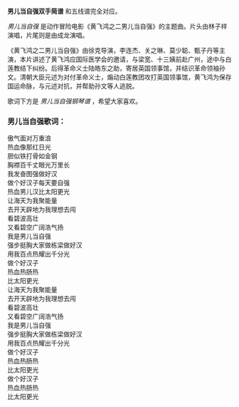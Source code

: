 

**男儿当自强双手简谱** 和五线谱完全对应。

_男儿当自强_ 是动作冒险电影《黄飞鸿之二男儿当自强》的主题曲。片头由林子祥演唱，片尾则是由成龙演唱。

《黄飞鸿之二男儿当自强》由徐克导演，李连杰、关之琳、莫少聪、甄子丹等主演，本片讲述了黄飞鸿应国际医学会的邀请，与梁宽、十三姨前赴广州，途中与白莲教结下纠纷。后得革命义士陆皓东之助，寄居英国领事馆，并结识革命领袖孙文。清朝大臣元述为对付革命义士，煽动白莲教团攻打英国领事馆，黄飞鸿为保存国运命脉，与元述对抗，并帮助孙文等人逃脱。

歌词下方是 _男儿当自强钢琴谱_ ，希望大家喜欢。

### 男儿当自强歌词：

傲气面对万重浪  
热血像那红日光  
胆似铁打骨如金钢  
胸襟百千丈眼光万里长  
我发奋图强做好汉  
做个好汉子每天要自强  
热血男儿汉比太阳更光  
让海天为我聚能量  
去开天辟地为我理想去闯  
看碧波高壮  
又看碧空广阔浩气扬  
我是男儿当自强  
强步挺胸大家做栋梁做好汉  
用我百点热耀出千分光  
做个好汉子  
热血热肠热  
比太阳更光  
让海天为我聚能量  
去开天辟地为我理想去闯  
看碧波高壮  
又看碧空广阔浩气扬  
我是男儿当自强  
强步挺胸大家做栋梁做好汉  
用我百点热耀出千分光  
做个好汉子  
热血热肠热  
比太阳更光  
做个好汉子  
热血热肠热  
比太阳更光


